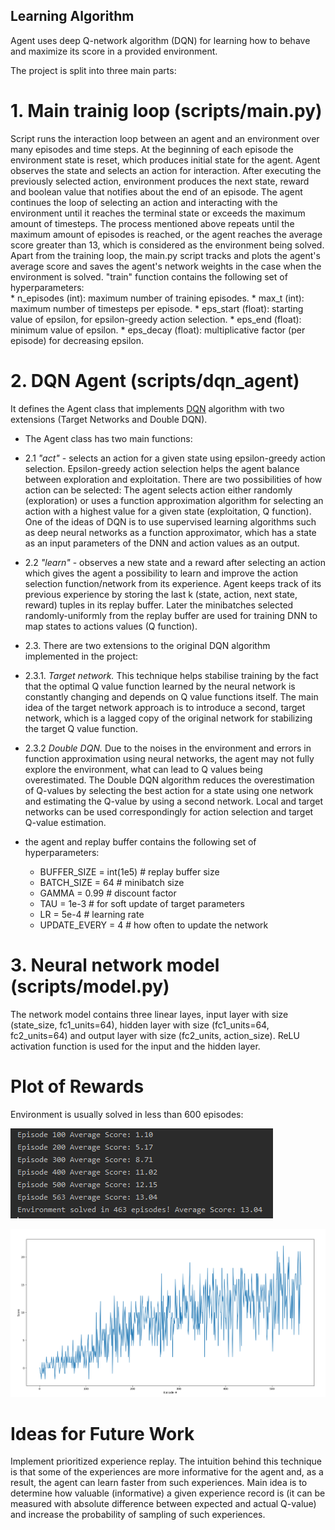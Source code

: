 ## Learning Algorithm
Agent uses deep Q-network algorithm (DQN) for learning how to behave and maximize its score in a provided environment.

The project is split into three main parts:
# 1. Main trainig loop (scripts/main.py)

Script runs the interaction loop between an agent and an environment over many episodes and time steps.
At the beginning of each episode the environment state is reset, which produces initial state for the agent.
Agent observes the state and selects an action for interaction. After executing the previously selected action, environment produces the next state, reward and boolean value that notifies about the end of an episode.
The agent continues the loop of selecting an action and interacting with the environment until it reaches the terminal state or exceeds the maximum amount of timesteps.
The process mentioned above repeats until the maximum amount of episodes is reached, or the agent reaches the average score greater than 13, which is considered as the environment being solved.
Apart from the training loop, the main.py script tracks and plots the agent's average score and saves the agent's network weights in the case when the environment is solved.
"train" function contains the following set of hyperparameters:  
    * n_episodes (int): maximum number of training episodes.
    * max_t (int): maximum number of timesteps per episode.
    * eps_start (float): starting value of epsilon, for epsilon-greedy action selection.
    * eps_end (float): minimum value of epsilon.
    * eps_decay (float): multiplicative factor (per episode) for decreasing epsilon.

# 2. DQN Agent (scripts/dqn_agent)
It defines the Agent class that implements [DQN](https://storage.googleapis.com/deepmind-media/dqn/DQNNaturePaper.pdf) algorithm with two extensions (Target Networks and Double DQN). 

 * The Agent class has two main functions:

 * 2.1 *"act"* - selects an action for a given state using epsilon-greedy action selection. Epsilon-greedy action selection helps the agent balance between exploration and exploitation.
There are two possibilities of how action can be selected: 
The agent selects action either randomly (exploration) or uses a function approximation algorithm for selecting an action with a highest value for a given state (exploitation, Q function).
One of the ideas of DQN is to use supervised learning algorithms such as deep neural networks as a function approximator, which has a state as an input parameters of the DNN and action values as an output.

 * 2.2 *"learn"* - observes a new state and a reward after selecting an action which gives the agent a possibility to learn and improve the action selection function/network from its experience. Agent keeps track of its previous experience by storing the last k (state, action, next state, reward) tuples in its replay buffer. Later the minibatches selected randomly-uniformly from the replay buffer are used for training DNN to map states to actions values (Q function).

 * 2.3. There are two extensions to the original DQN algorithm implemented in the project:
 * 2.3.1. *Target network.* This technique helps stabilise training by the fact that the optimal Q value function learned by the neural network is constantly changing and depends on Q value functions itself. The main idea of the target network approach is to introduce a second, target network, which is a lagged copy of the original network for stabilizing the target Q value function.

 * 2.3.2 *Double DQN.* Due to the noises in the environment and errors in function approximation using neural networks, the agent may not fully explore the environment, what can lead to Q values being overestimated. The Double DQN algorithm reduces the overestimation of Q-values by selecting the best action for a state using one network and estimating the Q-value by using a second network. Local and target networks can be used correspondingly for action selection and target Q-value estimation.
 * the agent and replay buffer contains the following set of hyperparameters:
   * BUFFER_SIZE = int(1e5)  # replay buffer size
   * BATCH_SIZE = 64  # minibatch size
   * GAMMA = 0.99  # discount factor
   * TAU = 1e-3  # for soft update of target parameters
   * LR = 5e-4  # learning rate
   * UPDATE_EVERY = 4  # how often to update the network

# 3. Neural network model (scripts/model.py)
The network model contains three linear layes, input layer with size (state_size, fc1_units=64), hidden layer with size (fc1_units=64, fc2_units=64) and output layer with size (fc2_units, action_size). ReLU activation function is used for the input and the hidden layer.

# Plot of Rewards
Environment is usually solved in less than 600 episodes:

![Scores:](/images/scores_1.png)

![Scores:](/images/scores_2.png)
# Ideas for Future Work
Implement prioritized experience replay. The intuition behind this technique is that some of the experiences are more informative for the agent and, as a result, the agent can learn faster from such experiences. Main idea is to determine how valuable (informative) a given experience  record is (it can be measured with absolute difference between expected and actual Q-value) and increase the probability of sampling of such experiences.


